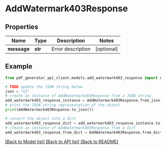 # AddWatermark403Response


## Properties

Name | Type | Description | Notes
------------ | ------------- | ------------- | -------------
**message** | **str** | Error description | [optional] 

## Example

```python
from pdf_generator_api_client.models.add_watermark403_response import AddWatermark403Response

# TODO update the JSON string below
json = "{}"
# create an instance of AddWatermark403Response from a JSON string
add_watermark403_response_instance = AddWatermark403Response.from_json(json)
# print the JSON string representation of the object
print(AddWatermark403Response.to_json())

# convert the object into a dict
add_watermark403_response_dict = add_watermark403_response_instance.to_dict()
# create an instance of AddWatermark403Response from a dict
add_watermark403_response_from_dict = AddWatermark403Response.from_dict(add_watermark403_response_dict)
```
[[Back to Model list]](../README.md#documentation-for-models) [[Back to API list]](../README.md#documentation-for-api-endpoints) [[Back to README]](../README.md)


